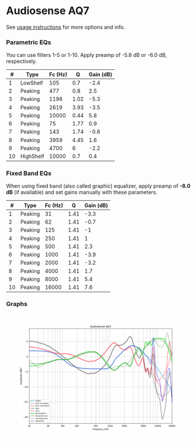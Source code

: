 # Audiosense AQ7
See [usage instructions](https://github.com/jaakkopasanen/AutoEq#usage) for more options and info.

### Parametric EQs
You can use filters 1-5 or 1-10. Apply preamp of -5.8 dB or -6.0 dB, respectively.

|   # | Type      |   Fc (Hz) |    Q |   Gain (dB) |
|-----|-----------|-----------|------|-------------|
|   1 | LowShelf  |       105 | 0.7  |        -2.4 |
|   2 | Peaking   |       477 | 0.8  |         2.5 |
|   3 | Peaking   |      1198 | 1.02 |        -5.3 |
|   4 | Peaking   |      2619 | 3.93 |        -3.5 |
|   5 | Peaking   |     10000 | 0.44 |         5.8 |
|   6 | Peaking   |        75 | 1.77 |         0.9 |
|   7 | Peaking   |       143 | 1.74 |        -0.6 |
|   8 | Peaking   |      3959 | 4.45 |         1.6 |
|   9 | Peaking   |      4700 | 6    |        -2.2 |
|  10 | HighShelf |     10000 | 0.7  |         0.4 |

### Fixed Band EQs
When using fixed band (also called graphic) equalizer, apply preamp of **-8.0 dB** (if available) and set gains manually with these parameters.

|   # | Type    |   Fc (Hz) |    Q |   Gain (dB) |
|-----|---------|-----------|------|-------------|
|   1 | Peaking |        31 | 1.41 |        -3.3 |
|   2 | Peaking |        62 | 1.41 |        -0.7 |
|   3 | Peaking |       125 | 1.41 |        -1   |
|   4 | Peaking |       250 | 1.41 |         1   |
|   5 | Peaking |       500 | 1.41 |         2.3 |
|   6 | Peaking |      1000 | 1.41 |        -3.9 |
|   7 | Peaking |      2000 | 1.41 |        -3.2 |
|   8 | Peaking |      4000 | 1.41 |         1.7 |
|   9 | Peaking |      8000 | 1.41 |         5.4 |
|  10 | Peaking |     16000 | 1.41 |         7.6 |

### Graphs
![](./Audiosense%20AQ7.png)
